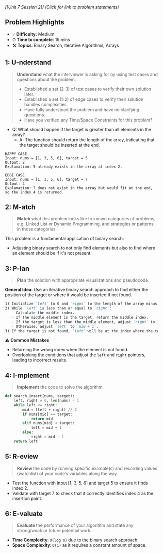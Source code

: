 *[[Unit 7 Session 2]] (Click for link to problem statements)*

## Problem Highlights

* 💡 **Difficulty:** Medium
* ⏰ **Time to complete**: 15 mins
* 🛠️ **Topics**: Binary Search, Iterative Algorithms, Arrays
    
## 1: U-nderstand
 
> **Understand** what the interviewer is asking for by using test cases and questions about the problem.
> - Established a set (2-3) of test cases to verify their own solution later.
> - Established a set (1-2) of edge cases to verify their solution handles complexities.
> - Have fully understood the problem and have no clarifying questions.
> - Have you verified any Time/Space Constraints for this problem?

- Q: What should happen if the target is greater than all elements in the array?
  - A: The function should return the length of the array, indicating that the target should be inserted at the end.

```
HAPPY CASE
Input: nums = [1, 3, 5, 6], target = 5
Output: 2
Explanation: 5 already exists in the array at index 2.

EDGE CASE
Input: nums = [1, 3, 5, 6], target = 7
Output: 4
Explanation: 7 does not exist in the array but would fit at the end, so the index 4 is returned.
```

## 2: M-atch

> **Match** what this problem looks like to known categories of problems, e.g. Linked List or Dynamic Programming, and strategies or patterns in those categories.

This problem is a fundamental application of binary search:

- Adjusting binary search to not only find elements but also to find where an element should be if it's not present.

## 3: P-lan

> **Plan** the solution with appropriate visualizations and pseudocode.

**General Idea:** Use an iterative binary search approach to find either the position of the target or where it would be inserted if not found.

```markdown
1) Initialize `left` to 0 and `right` to the length of the array minus one.
2) While `left` is less than or equal to `right`:
   - Calculate the middle index.
   - If the middle element is the target, return the middle index.
   - If the target is less than the middle element, adjust `right` to `mid - 1`.
   - Otherwise, adjust `left` to `mid + 1`.
3) If the target is not found, `left` will be at the index where the target should be inserted.
```

**⚠️ Common Mistakes**

- Returning the wrong index when the element is not found.
- Overlooking the conditions that adjust the `left` and `right` pointers, leading to incorrect results.

## 4: I-mplement

> **Implement** the code to solve the algorithm.

```python
def search_insert(nums, target):
    left, right = 0, len(nums) - 1
    while left <= right:
        mid = (left + right) // 2
        if nums[mid] == target:
            return mid
        elif nums[mid] < target:
            left = mid + 1
        else:
            right = mid - 1
    return left
```

## 5: R-eview

> **Review** the code by running specific example(s) and recording values (watchlist) of your code's variables along the way.

- Test the function with input [1, 3, 5, 6] and target 5 to ensure it finds index 2.
- Validate with target 7 to check that it correctly identifies index 4 as the insertion point.

## 6: E-valuate

> **Evaluate** the performance of your algorithm and state any strong/weak or future potential work.

* **Time Complexity**: `O(log n)` due to the binary search approach.
* **Space Complexity**: `O(1)` as it requires a constant amount of space.
